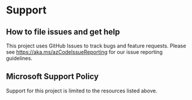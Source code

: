 # Support

## How to file issues and get help

This project uses GitHub Issues to track bugs and feature requests. Please see
https://aka.ms/azCodeIssueReporting for our issue reporting guidelines.

## Microsoft Support Policy

Support for this project is limited to the resources listed above.
